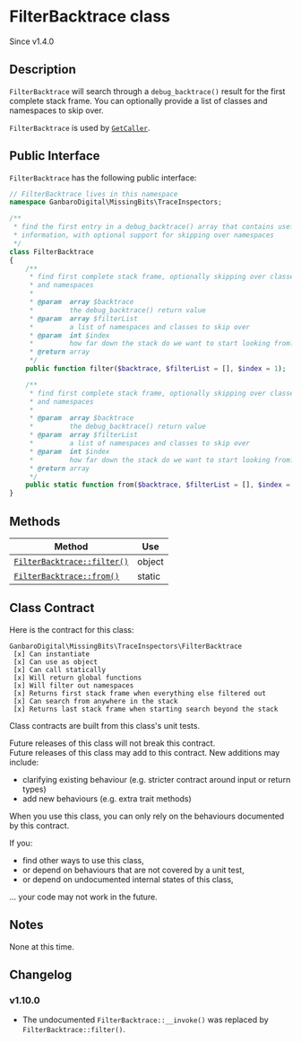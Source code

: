 # FilterBacktrace class

<div class="callout info">
Since v1.4.0
</div>

## Description

`FilterBacktrace` will search through a `debug_backtrace()` result for the first complete stack frame. You can optionally provide a list of classes and namespaces to skip over.

`FilterBacktrace` is used by [`GetCaller`](GetCaller.class.html).

## Public Interface

`FilterBacktrace` has the following public interface:

```php
// FilterBacktrace lives in this namespace
namespace GanbaroDigital\MissingBits\TraceInspectors;

/**
 * find the first entry in a debug_backtrace() array that contains useful
 * information, with optional support for skipping over namespaces
 */
class FilterBacktrace
{
    /**
     * find first complete stack frame, optionally skipping over classes
     * and namespaces
     *
     * @param  array $backtrace
     *         the debug_backtrace() return value
     * @param  array $filterList
     *         a list of namespaces and classes to skip over
     * @param  int $index
     *         how far down the stack do we want to start looking from?
     * @return array
     */
    public function filter($backtrace, $filterList = [], $index = 1);

    /**
     * find first complete stack frame, optionally skipping over classes
     * and namespaces
     *
     * @param  array $backtrace
     *         the debug_backtrace() return value
     * @param  array $filterList
     *         a list of namespaces and classes to skip over
     * @param  int $index
     *         how far down the stack do we want to start looking from?
     * @return array
     */
    public static function from($backtrace, $filterList = [], $index = 1);
}
```

## Methods

Method | Use
-------|----
[`FilterBacktrace::filter()`](FilterBacktrace.filter.html) | object
[`FilterBacktrace::from()`](FilterBacktrace.from.html) | static

## Class Contract

Here is the contract for this class:

    GanbaroDigital\MissingBits\TraceInspectors\FilterBacktrace
     [x] Can instantiate
     [x] Can use as object
     [x] Can call statically
     [x] Will return global functions
     [x] Will filter out namespaces
     [x] Returns first stack frame when everything else filtered out
     [x] Can search from anywhere in the stack
     [x] Returns last stack frame when starting search beyond the stack

Class contracts are built from this class's unit tests.

<div class="callout success">
Future releases of this class will not break this contract.
</div>

<div class="callout info" markdown="1">
Future releases of this class may add to this contract. New additions may include:

* clarifying existing behaviour (e.g. stricter contract around input or return types)
* add new behaviours (e.g. extra trait methods)
</div>

<div class="callout warning" markdown="1">
When you use this class, you can only rely on the behaviours documented by this contract.

If you:

* find other ways to use this class,
* or depend on behaviours that are not covered by a unit test,
* or depend on undocumented internal states of this class,

... your code may not work in the future.
</div>

## Notes

None at this time.

## Changelog

### v1.10.0

* The undocumented `FilterBacktrace::__invoke()` was replaced by `FilterBacktrace::filter()`.
